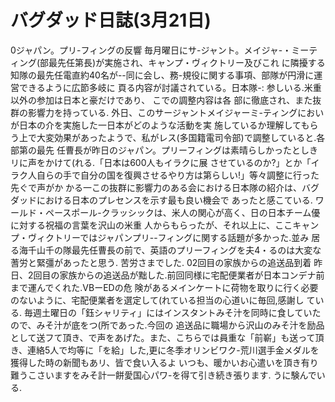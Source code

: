 # バグダッド日誌(3月21日)

0ジャパン。プリ-フィングの反響
毎月曜日にサ-ジャント。メイジャ-・ミーティング(部最先任第長)が実施され、キャンプ・ヴィクトリー及びこれ
に隣擾する知隊の最先任電直約40名が--同に会し、務-規役に関する事項、部隊が円滑に運営できるように広節多岐に
頁る内容が討議されている。日本隊-:
参しいる.米重以外の参加は日本と豪だけであり、
こでの調整内容は各
部に徹底され、また抜群の影響力を持っている.
外日、このサージャントメイジャーミ-ティングにおい
が日本の介を実施した一日本がどのような活動を実
施しているか理解してもらう上で大変効果があったようで、私がレス(多国籍電司令部)で調整していると.各部第の最先
任曹長が昨日のジャパン。プリーフィングは素晴らしかったとしきリに声をかけて(れる.「日本は600人もイラクに展
させているのか?」とか「イラク人自らの手で自分の国を復興させるやり方は第らしい!」等々調整に行った先ぐで声がか
かる一この抜群に影響力のある会における日本隊の紹介は、バグダッドにおける日本のプレセンスを示す最も良い機会で
あったと感こている.
ワールド・ペースポール-クラッシックは、米人の関心が高く、日の日本チーム優に対する祝福の言葉を沢山の米重
人からもらったが、それ以上に、ここキャンプ・ヴィクトリーではジャパンプリ--フィングに関する話題が多かった.並み
居る海千山千の隊最先任曹長の前で、英語のプリーフィングを夫4・るのは大変な蓍労と緊彊があったと思う.
苦労さまでした.
02回目の家族からの追送品到着
昨日、2回目の家族からの追送品が黜した.前回同様に宅配便業者が日本コンデナ前まで運んでくれた.VBーEDの危
険があるメインケートに荷物を取りに行く必要のないように、宅配便業者を選定して(れている担当の心道いに毎回,感謝し
ている.
毎週土曜日の「鈺シャリティ」にはインスタントみそ汁を同時に食していたので、みそ汁が底をつ(所であった.今回の
追送品に職場から沢山のみそ汁を励品として送フて頂き、で声をあげた。また、こちらでは員重な「前嶄」も送って頂
き、連絡5人で均等に「を給」した,更に冬季オリンビワク-荒川選手金メダルを獲得した時の新聞もあリ、皆で食い入るよ
いつも、暖かいお心遣いを頂き有り難うこさいますをみそ計一餅愛国心パワ-を得て引き続き張ります.
うに験んでいる.
